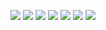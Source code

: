 
![](http://twitter.com/ls_pp/statuses/139549591321329664)
![](http://twitter.com/ls_pp/statuses/139516545939410944)
![](http://twitter.com/ls_pp/statuses/138872288127885312)
![](http://twitter.com/ls_pp/statuses/138512753206902784)
![](http://twitter.com/ls_pp/statuses/138484915246350337)
![](http://twitter.com/ls_pp/statuses/138472619149242368)
![](http://twitter.com/ls_pp/statuses/138465074254852097)
